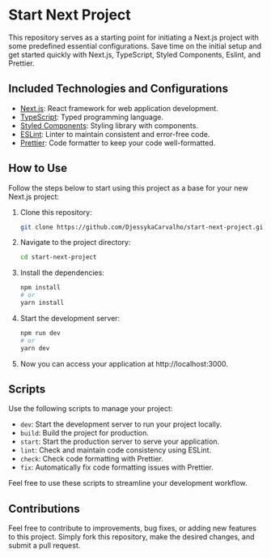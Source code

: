 # Start Next Project

This repository serves as a starting point for initiating a Next.js project with some predefined essential configurations. Save time on the initial setup and get started quickly with Next.js, TypeScript, Styled Components, Eslint, and Prettier.

## Included Technologies and Configurations

- [Next.js](https://nextjs.org/): React framework for web application development.
- [TypeScript](https://www.typescriptlang.org/): Typed programming language.
- [Styled Components](https://styled-components.com/): Styling library with components.
- [ESLint](https://eslint.org/): Linter to maintain consistent and error-free code.
- [Prettier](https://prettier.io/): Code formatter to keep your code well-formatted.

## How to Use

Follow the steps below to start using this project as a base for your new Next.js project:

1. Clone this repository:

   ```bash
   git clone https://github.com/DjessykaCarvalho/start-next-project.git

2. Navigate to the project directory:

   ```bash
   cd start-next-project
   
3. Install the dependencies:
   
   ```bash
   npm install
   # or
   yarn install

4. Start the development server:
   
   ```bash
   npm run dev
   # or
   yarn dev

5. Now you can access your application at http://localhost:3000.

## Scripts

Use the following scripts to manage your project:

- `dev`: Start the development server to run your project locally.
- `build`: Build the project for production.
- `start`: Start the production server to serve your application.
- `lint`: Check and maintain code consistency using ESLint.
- `check`: Check code formatting with Prettier.
- `fix`: Automatically fix code formatting issues with Prettier.

Feel free to use these scripts to streamline your development workflow.

## Contributions

Feel free to contribute to improvements, bug fixes, or adding new features to this project. Simply fork this repository, make the desired changes, and submit a pull request.
